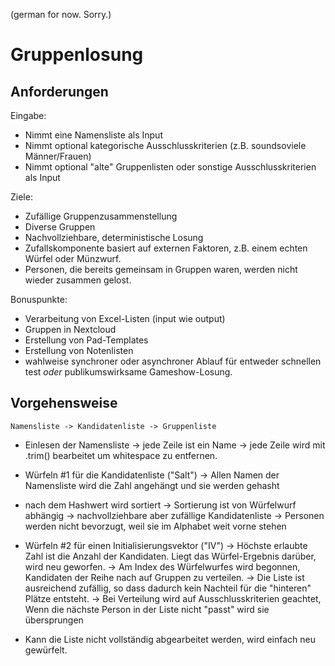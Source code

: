 (german for now. Sorry.)

# Gruppenlosung

## Anforderungen

Eingabe:

* Nimmt eine Namensliste als Input
* Nimmt optional kategorische Ausschlusskriterien (z.B. soundsoviele Männer/Frauen)
* Nimmt optional "alte" Gruppenlisten oder sonstige Ausschlusskriterien als Input

Ziele: 

* Zufällige Gruppenzusammenstellung
* Diverse Gruppen
* Nachvollziehbare, deterministische Losung
* Zufallskomponente basiert auf externen Faktoren, z.B. einem echten Würfel oder Münzwurf.
* Personen, die bereits gemeinsam in Gruppen waren, werden nicht wieder zusammen gelost.

Bonuspunkte:

* Verarbeitung von Excel-Listen (input wie output)
* Gruppen in Nextcloud
* Erstellung von Pad-Templates
* Erstellung von Notenlisten
* wahlweise synchroner oder asynchroner Ablauf für entweder schnellen test _oder_ publikumswirksame Gameshow-Losung.


## Vorgehensweise

```
Namensliste -> Kandidatenliste -> Gruppenliste
```

* Einlesen der Namensliste
  -> jede Zeile ist ein Name
  -> jede Zeile wird mit .trim() bearbeitet um whitespace zu entfernen.

* Würfeln #1 für die Kandidatenliste ("Salt")
  -> Allen Namen der Namensliste wird die Zahl angehängt und sie werden gehasht

* nach dem Hashwert wird sortiert
  -> Sortierung ist von Würfelwurf abhängig
  -> nachvollziehbare aber zufällige Kandidatenliste
  -> Personen werden nicht bevorzugt, weil sie im Alphabet weit vorne stehen

* Würfeln #2 für einen Initialisierungsvektor ("IV")
  -> Höchste erlaubte Zahl ist die Anzahl der Kandidaten. Liegt das Würfel-Ergebnis darüber, wird neu geworfen.
  -> Am Index des Würfelwurfes wird begonnen, Kandidaten der Reihe nach auf Gruppen zu verteilen.
  -> Die Liste ist ausreichend zufällig, so dass dadurch kein Nachteil für die "hinteren" Plätze entsteht.
  -> Bei Verteilung wird auf Ausschlusskriterien geachtet, Wenn die nächste Person in der Liste nicht "passt" wird sie übersprungen

* Kann die Liste nicht vollständig abgearbeitet werden, wird einfach neu gewürfelt.
